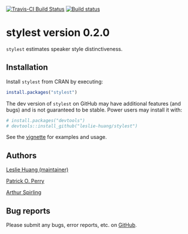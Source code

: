 
<!-- README.md is generated from README.Rmd. Please edit that file -->

[![Travis-CI Build
Status](https://travis-ci.org/leslie-huang/stylest.svg?branch=master)](https://travis-ci.org/leslie-huang/stylest)
[![Build
status](https://ci.appveyor.com/api/projects/status/384insyingv6jcg2?svg=true)](https://ci.appveyor.com/project/leslie-huang/stylest)

# stylest version 0.2.0

`stylest` estimates speaker style distinctiveness.

## Installation

Install `stylest` from CRAN by executing:

``` r
install.packages("stylest")
```

The dev version of `stylest` on GitHub may have additional features (and
bugs) and is not guaranteed to be stable. Power users may install it
with:

``` r
# install.packages("devtools")
# devtools::install_github("leslie-huang/stylest")
```

See the
<a href="https://leslie-huang.github.io/stylest/articles/stylest-vignette.html">vignette</a>
for examples and usage.

## Authors

<a href="http://leslie-huang.github.io">Leslie Huang (maintainer)</a>

<a href="https://github.com/patperry">Patrick O. Perry</a>

<a href="https://github.com/ArthurSpirling/">Arthur Spirling</a>

## Bug reports

Please submit any bugs, error reports, etc. on
<a href="https://github.com/leslie-huang/stylest/issues">GitHub</a>.
